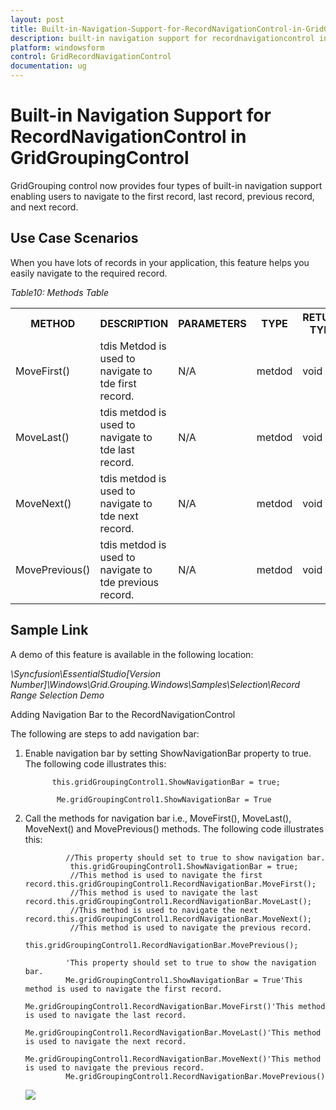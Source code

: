 ```yaml
---
layout: post
title: Built-in-Navigation-Support-for-RecordNavigationControl-in-GridGroupingControl
description: built-in navigation support for recordnavigationcontrol in gridgroupingcontrol
platform: windowsform
control: GridRecordNavigationControl
documentation: ug
---
```


# Built-in Navigation Support for RecordNavigationControl in GridGroupingControl

GridGrouping control now provides four types of built-in navigation support enabling users to navigate to the first record, last record, previous record, and next record. 

## Use Case Scenarios

When you have lots of records in your application, this feature helps you easily navigate to the required record.

 _Table10: Methods Table_

<table>
<tr>
<th>
METHOD</th><th>
DESCRIPTION</th><th>
PARAMETERS</th><th>
TYPE</th><th>
RETURN TYPE</th><th>
REFERENCE LINKS</th></tr>
<tr>
<td>
MoveFirst()</td><td>
tdis Metdod is used to navigate to tde first record.</td><td>
N/A </td><td>
metdod</td><td>
void </td><td>
N/A. </td></tr>
<tr>
<td>
MoveLast()</td><td>
tdis metdod is used to navigate to tde last record.</td><td>
N/A</td><td>
metdod</td><td>
void</td><td>
N/A</td></tr>
<tr>
<td>
MoveNext()</td><td>
tdis metdod is used to navigate to tde next record.</td><td>
N/A</td><td>
metdod</td><td>
void</td><td>
N/A</td></tr>
<tr>
<td>
MovePrevious()</td><td>
tdis metdod is used to navigate to tde previous record.</td><td>
N/A </td><td>
metdod</td><td>
void</td><td>
N/A</td></tr>
</table>

## Sample Link

A demo of this feature is available in the following location:

_<Install Location>\Syncfusion\EssentialStudio\[Version Number]\Windows\Grid.Grouping.Windows\Samples\Selection\Record Range Selection Demo_

Adding Navigation Bar to the RecordNavigationControl

The following are steps to add navigation bar:

1. Enable navigation bar by setting ShowNavigationBar property to true. The following code illustrates this:





             this.gridGroupingControl1.ShowNavigationBar = true;

              Me.gridGroupingControl1.ShowNavigationBar = True



2. Call the methods for navigation bar i.e., MoveFirst(), MoveLast(), MoveNext() and MovePrevious() methods. The following code illustrates this: 




				//This property should set to true to show navigation bar.      
				 this.gridGroupingControl1.ShowNavigationBar = true;
				 //This method is used to navigate the first record.this.gridGroupingControl1.RecordNavigationBar.MoveFirst();
				 //This method is used to navigate the last record.this.gridGroupingControl1.RecordNavigationBar.MoveLast();
				 //This method is used to navigate the next record.this.gridGroupingControl1.RecordNavigationBar.MoveNext();
				 //This method is used to navigate the previous record.    
				 this.gridGroupingControl1.RecordNavigationBar.MovePrevious();

				'This property should set to true to show the navigation bar.      
				Me.gridGroupingControl1.ShowNavigationBar = True'This method is used to navigate the first record.   
				Me.gridGroupingControl1.RecordNavigationBar.MoveFirst()'This method is used to navigate the last record.   
				Me.gridGroupingControl1.RecordNavigationBar.MoveLast()'This method is used to navigate the next record. 
				Me.gridGroupingControl1.RecordNavigationBar.MoveNext()'This method is used to navigate the previous record.
				Me.gridGroupingControl1.RecordNavigationBar.MovePrevious()

   ![](Built-in-Navigation-Support-for-RecordNavigationControl-in-GridGroupingControl_images/Built-in-Navigation-Support-for-RecordNavigationControl-in-GridGroupingControl_img1.png)



